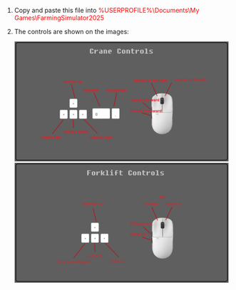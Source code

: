 1.  Copy and paste this file into
    <span style="color:red;"> %USERPROFILE%\Documents\My Games\FarmingSimulator2025 </span>


2.  The controls are shown on the images:

  
    ![crane](Images/CraneControls_Img.png)
    ![crane](Images/ForkliftControls_Img.png)
